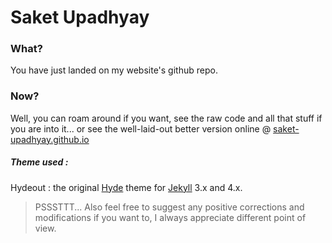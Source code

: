 # Saket Upadhyay

### What?
You have just landed on my website's github repo.

### Now?

Well, you can roam around if you want, see the raw code and all that stuff if you are into it... or see the well-laid-out better version online @ [saket-upadhyay.github.io](https://saket-upadhyay.github.io)



##### Theme used :
Hydeout : the original [Hyde](https://github.com/poole/hyde)
theme for [Jekyll](http://jekyllrb.com) 3.x and 4.x.


> PSSSTTT... Also feel free to suggest any positive corrections and modifications if you want to, I always appreciate different point of view.
